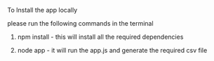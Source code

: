 To Install the app locally

please run the following commands in the terminal

1. npm install - this will install all the required dependencies

2. node app - it will run the app.js and generate the required csv file
